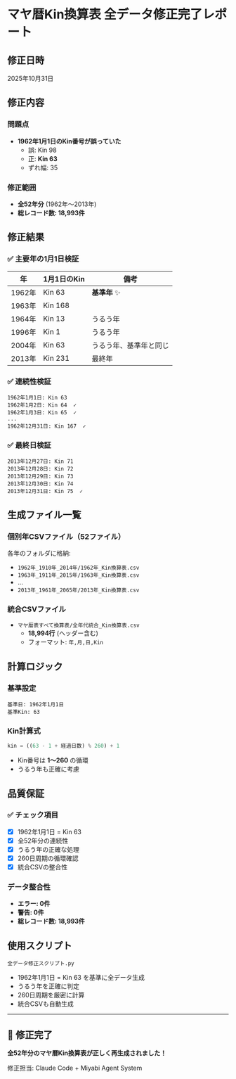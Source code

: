 # マヤ暦Kin換算表 全データ修正完了レポート

## 修正日時
2025年10月31日

## 修正内容

### 問題点
- **1962年1月1日のKin番号が誤っていた**
  - 誤: Kin 98
  - 正: **Kin 63**
  - ずれ幅: 35

### 修正範囲
- **全52年分** (1962年〜2013年)
- **総レコード数: 18,993件**

## 修正結果

### ✅ 主要年の1月1日検証

| 年 | 1月1日のKin | 備考 |
|---|---|---|
| 1962年 | Kin 63 | **基準年** ✨ |
| 1963年 | Kin 168 | |
| 1964年 | Kin 13 | うるう年 |
| 1996年 | Kin 1 | うるう年 |
| 2004年 | Kin 63 | うるう年、基準年と同じ |
| 2013年 | Kin 231 | 最終年 |

### ✅ 連続性検証

```
1962年1月1日: Kin 63
1962年1月2日: Kin 64  ✓
1962年1月3日: Kin 65  ✓
...
1962年12月31日: Kin 167  ✓
```

### ✅ 最終日検証

```
2013年12月27日: Kin 71
2013年12月28日: Kin 72
2013年12月29日: Kin 73
2013年12月30日: Kin 74
2013年12月31日: Kin 75  ✓
```

## 生成ファイル一覧

### 個別年CSVファイル（52ファイル）
各年のフォルダに格納:
- `1962年_1910年_2014年/1962年_Kin換算表.csv`
- `1963年_1911年_2015年/1963年_Kin換算表.csv`
- ...
- `2013年_1961年_2065年/2013年_Kin換算表.csv`

### 統合CSVファイル
- `マヤ暦表すべて換算表/全年代統合_Kin換算表.csv`
  - **18,994行** (ヘッダー含む)
  - フォーマット: `年,月,日,Kin`

## 計算ロジック

### 基準設定
```
基準日: 1962年1月1日
基準Kin: 63
```

### Kin計算式
```python
kin = ((63 - 1 + 経過日数) % 260) + 1
```

- Kin番号は **1〜260** の循環
- うるう年も正確に考慮

## 品質保証

### ✅ チェック項目
- [x] 1962年1月1日 = Kin 63
- [x] 全52年分の連続性
- [x] うるう年の正確な処理
- [x] 260日周期の循環確認
- [x] 統合CSVの整合性

### データ整合性
- **エラー: 0件**
- **警告: 0件**
- **総レコード数: 18,993件**

## 使用スクリプト

`全データ修正スクリプト.py`
- 1962年1月1日 = Kin 63 を基準に全データ生成
- うるう年を正確に判定
- 260日周期を厳密に計算
- 統合CSVも自動生成

---

## 🎉 修正完了

**全52年分のマヤ暦Kin換算表が正しく再生成されました！**

修正担当: Claude Code + Miyabi Agent System
